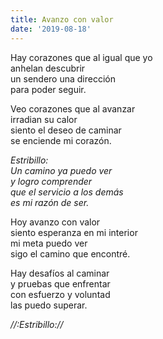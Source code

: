 ```yaml
---
title: Avanzo con valor
date: '2019-08-18'
---
```

Hay corazones que al igual que yo   
anhelan descubrir   
un sendero una dirección   
para poder seguir.   
  
Veo corazones que al avanzar   
irradian su calor   
siento el deseo de caminar   
se enciende mi corazón.   
  
*Estribillo:*  
*Un camino ya puedo ver*   
*y logro comprender*   
*que el servicio a los demás*   
*es mi razón de ser.*   
  
Hoy avanzo con valor   
siento esperanza en mi interior   
mi meta puedo ver   
sigo el camino que encontré.   
  
Hay desafíos al caminar   
y pruebas que enfrentar   
con esfuerzo y voluntad   
las puedo superar.  
   
*//:Estribillo://*  
  